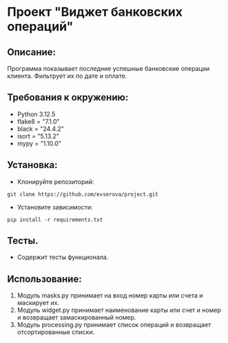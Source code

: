 # Проект "Виджет банковских операций"

## Описание:
Программа показывает последние успешные банковские операции клиента. Фильтрует их по дате и оплате.

## Требования к окружению:
* Python 3.12.5
* flake8 = "7.1.0"
* black = "24.4.2"
* isort = "5.13.2"
* mypy = "1.10.0"

## Установка:
* Клонируйте репозиторий:
```
git clone https://github.com/evserova/project.git
```

* Установите зависимости:
```
pip install -r requirements.txt
```
## Тесты.
* Содержит тесты функционала.


## Использование:
1. Модуль masks.py принимает на вход номер карты или счета и маскирует их.
2. Модуль widget.py принимает наименование карты или счет и номер и возвращает замаскированный номер.
3. Модуль processing.py принимает список операций и возвращает отсортированные списки.

